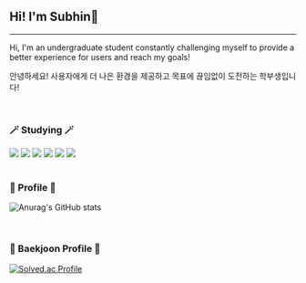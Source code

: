 ## Hi! I'm Subhin👋
----
<p>Hi, I'm an undergraduate student constantly challenging myself to provide a better experience for users and reach my goals!</p>
<p>안녕하세요! 사용자에게 더 나은 환경을 제공하고 목표에 끊임없이 도전하는 학부생입니다!</p>
<br>
<div>
  <div>
    <h3>🪄 Studying 🪄</h3>
  </div>
    <img src="https://img.shields.io/badge/Spring-6DB33F?style=flat-square&logo=Spring&logoColor=white"/>
    <img src="https://img.shields.io/badge/Springboot-6DB33F?style=flat-square&logo=springboot&logoColor=white"/>
    <img src="https://img.shields.io/badge/html5-E34F26?style=flat-square&logo=html5&logoColor=white"/>
    <img src="https://img.shields.io/badge/CSS3-1572B6?style=flat-square&logo=css3&logoColor=white"/>
    <img src="https://img.shields.io/badge/Java-007396?style=flat-square&logo=Java&logoColor=white"/>
    <img src="https://img.shields.io/badge/Javascript-F7DF1E?style=flat-square&logo=Javascript&logoColor=white"/>
</div>
<br>
<div>
  <div>
    <h3>🎁 Profile 🎁</h3>  
  </div>
  
  ![Anurag's GitHub stats](https://github-readme-stats.vercel.app/api?username=DDubang22&show_icons=true&theme=radical)
  
</div>
<br>
<div>
  <div>
    <h3>🏅 Baekjoon Profile 🏅</h3>  
  </div>
  
  [![Solved.ac Profile](http://mazassumnida.wtf/api/v2/generate_badge?boj=motsoo)](https://solved.ac/motsoo/)
  
  </div>

<!--
**DDubang22/DDubang22** is a ✨ _special_ ✨ repository because its `README.md` (this file) appears on your GitHub profile.

Here are some ideas to get you started:

- 🔭 I’m currently working on ...
- 🌱 I’m currently learning ...
- 👯 I’m looking to collaborate on ...
- 🤔 I’m looking for help with ...
- 💬 Ask me about ...
- 📫 How to reach me: ...
- 😄 Pronouns: ...
- ⚡ Fun fact: ...
-->
